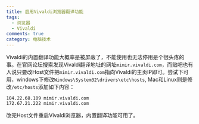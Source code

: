 ```yaml
---
title: 启用Vivaldi浏览器翻译功能
tags:
  - 浏览器
  - Vivaldi
comments: true
category: 电脑技术
---
```


Vivaldi的内置翻译功能大概率是被屏蔽了，不能使用也无法停用是个很头疼的事。在官网论坛搜索发现Vivaldi翻译地址的网址`mimir.vivaldi.com`，而贴吧也有人说只要改Host文件把`mimir.vivaldi.com`指向Vivaldi的主页IP即可。尝试下可用，windows下修改`Windows\System32\drivers\etc\hosts`, Mac和Linux则是修改`/etc/hosts`添加如下内容：

```
104.22.68.109 mimir.vivaldi.com
172.67.21.222 mimir.vivaldi.com
```

改完Host文件重启Vivaldi浏览器，内置翻译功能可用了。
